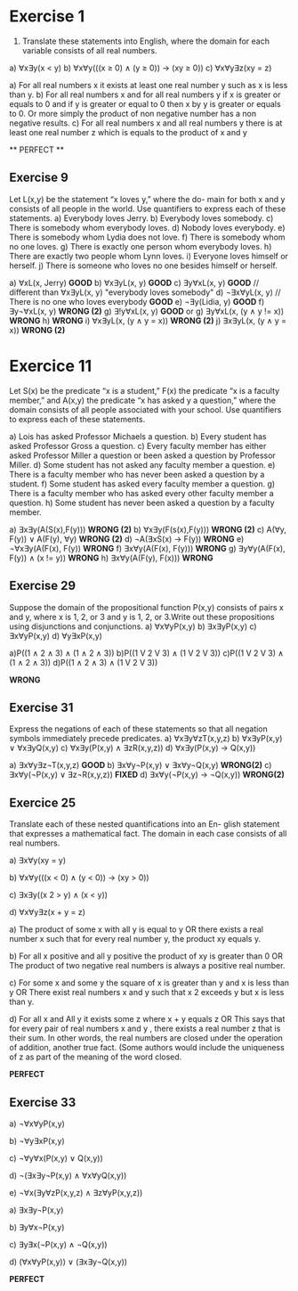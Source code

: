 # Exercise 1

1. Translate these statements into English, where the domain
for each variable consists of all real numbers.

a) ∀x∃y(x < y)
b) ∀x∀y(((x ≥ 0) ∧ (y ≥ 0)) → (xy ≥ 0))
c) ∀x∀y∃z(xy = z)

a) For all real numbers x it exists at least one real number y such as x is less than y.
b) For all real numbers x and for all real numbers y if x is greater or equals to 0 and if y is greater or equal to 0 then x by y is greater or equals to 0. Or more simply the product of non negative number has a non negative results.
c) For all real numbers x and all real numbers y there is at least one real number z which is equals to the product of x and y

** PERFECT **

## Exercise 9

Let L(x,y) be the statement “x loves y,” where the do-
main for both x and y consists of all people in the world.
Use quantifiers to express each of these statements.
a) Everybody loves Jerry.
b) Everybody loves somebody.
c) There is somebody whom everybody loves.
d) Nobody loves everybody.
e) There is somebody whom Lydia does not love.
f) There is somebody whom no one loves.
g) There is exactly one person whom everybody loves.
h) There are exactly two people whom Lynn loves.
i) Everyone loves himself or herself.
j) There is someone who loves no one besides himself
or herself.

a) ∀xL(x, Jerry) **GOOD**
b) ∀x∃yL(x, y) **GOOD**
c) ∃y∀xL(x, y) **GOOD** // different than ∀x∃yL(x, y) "everybody loves somebody"
d) ¬∃x∀yL(x, y) // There is no one who loves everybody **GOOD**
e) ¬∃y(Lidia, y) **GOOD**
f) ∃y¬∀xL(x, y)  **WRONG (2)**
g) ∃!y∀xL(x, y) **GOOD**
or g) ∃y∀xL(x, (y ∧ y != x)) **WRONG**
h) **WRONG**
i) ∀x∃yL(x, (y ∧ y = x)) **WRONG (2)**
j) ∃x∃yL(x, (y ∧ y = x)) **WRONG (2)**

# Exercice 11 

Let S(x) be the predicate “x is a student,” F(x) the predicate “x is a faculty member,” and A(x,y) the predicate
“x has asked y a question,” where the domain consists of
all people associated with your school. Use quantifiers to
express each of these statements.

a) Lois has asked Professor Michaels a question.
b) Every student has asked Professor Gross a question.
c) Every faculty member has either asked Professor
Miller a question or been asked a question by Professor Miller.
d) Some student has not asked any faculty member a
question.
e) There is a faculty member who has never been asked
a question by a student.
f) Some student has asked every faculty member a question.
g) There is a faculty member who has asked every other
faculty member a question.
h) Some student has never been asked a question by a
faculty member.

a) ∃x∃y(A(S(x),F(y))) **WRONG (2)**
b) ∀x∃y(F(s(x),F(y))) **WRONG (2)**
c) A(∀y, F(y)) ∨ A(F(y), ∀y) **WRONG (2)**
d) ¬A(∃xS(x) -> F(y)) **WRONG**
e) ¬∀x∃y(A(F(x), F(y)) **WRONG**
f) ∃x∀y(A(F(x), F(y))) **WRONG**
g) ∃y∀y(A(F(x), F(y)) ∧ (x != y))  **WRONG**
h) ∃x∀y(A(F(y), F(x))) **WRONG**

## Exercise 29 

Suppose the domain of the propositional function P(x,y)
consists of pairs x and y, where x is 1, 2, or 3 and y is
1, 2, or 3.Write out these propositions using disjunctions
and conjunctions.
a) ∀x∀yP(x,y) 
b) ∃x∃yP(x,y)
c) ∃x∀yP(x,y) 
d) ∀y∃xP(x,y)

a)P((1 ∧ 2 ∧ 3) ∧ (1 ∧ 2 ∧ 3))
b)P((1 V 2 V 3) ∧ (1 V 2 V 3))
c)P((1 V 2 V 3) ∧ (1 ∧ 2 ∧ 3))
d)P((1 ∧ 2 ∧ 3) ∧ (1 V 2 V 3))

**WRONG** 

## Exercise 31

Express the negations of each of these statements so that
all negation symbols immediately precede predicates.
a) ∀x∃y∀zT(x,y,z)
b) ∀x∃yP(x,y) ∨ ∀x∃yQ(x,y)
c) ∀x∃y(P(x,y) ∧ ∃zR(x,y,z))
d) ∀x∃y(P(x,y) → Q(x,y))

a) ∃x∀y∃z¬T(x,y,z) **GOOD**
b) ∃x∀y¬P(x,y) ∨ ∃x∀y¬Q(x,y) **WRONG(2)**
c) ∃x∀y(¬P(x,y) ∨ ∃z¬R(x,y,z)) **FIXED** 
d) ∃x∀y(¬P(x,y) → ¬Q(x,y)) **WRONG(2)** 

## Exercice 25

Translate each of these nested quantifications into an En-
glish statement that expresses a mathematical fact. The
domain in each case consists of all real numbers.

a) ∃x∀y(xy = y)

b) ∀x∀y(((x < 0) ∧ (y < 0)) → (xy > 0))

c) ∃x∃y((x 2 > y) ∧ (x < y))

d) ∀x∀y∃z(x + y = z)


a) The product of some x with all y is equal to y
OR there exists a real number x such that for every real number y, the product xy equals y.

b) For all x positive and all y positive the product of xy is greater than 0
OR The product of two negative real numbers is always a positive real number.

c) For some x and some y the square of x is greater than y and x is less than y
OR There exist real numbers x and y such that x 2 exceeds y but x is less than y.

d) For all x and All y it exists some z where x + y equals z
OR This says that for every pair of real numbers x and y , there exists a real number z that is their sum. In
other words, the real numbers are closed under the operation of addition, another true fact. (Some authors
would include the uniqueness of z as part of the meaning of the word closed.

**PERFECT**

## Exercise 33

a) ¬∀x∀yP(x,y) 

b) ¬∀y∃xP(x,y)

c) ¬∀y∀x(P(x,y) ∨ Q(x,y))

d) ¬(∃x∃y¬P(x,y) ∧ ∀x∀yQ(x,y))

e) ¬∀x(∃y∀zP(x,y,z) ∧ ∃z∀yP(x,y,z))


a) ∃x∃y¬P(x,y) 

b) ∃y∀x¬P(x,y)

c) ∃y∃x(¬P(x,y) ∧ ¬Q(x,y))

d) (∀x∀yP(x,y)) ∨ (∃x∃y¬Q(x,y))

**PERFECT**
